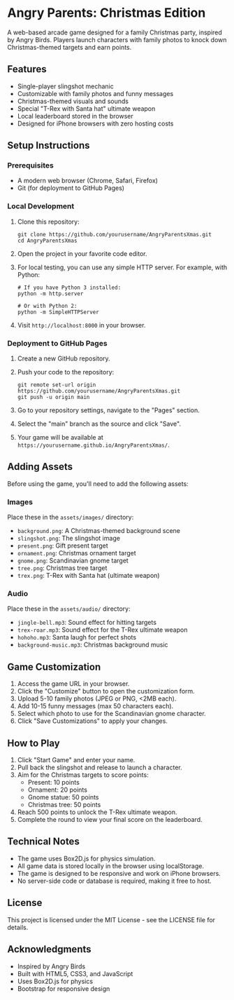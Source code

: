 # Angry Parents: Christmas Edition

A web-based arcade game designed for a family Christmas party, inspired by Angry Birds. Players launch characters with family photos to knock down Christmas-themed targets and earn points.

## Features

- Single-player slingshot mechanic 
- Customizable with family photos and funny messages
- Christmas-themed visuals and sounds
- Special "T-Rex with Santa hat" ultimate weapon
- Local leaderboard stored in the browser
- Designed for iPhone browsers with zero hosting costs

## Setup Instructions

### Prerequisites

- A modern web browser (Chrome, Safari, Firefox)
- Git (for deployment to GitHub Pages)

### Local Development

1. Clone this repository:
   ```
   git clone https://github.com/yourusername/AngryParentsXmas.git
   cd AngryParentsXmas
   ```

2. Open the project in your favorite code editor.

3. For local testing, you can use any simple HTTP server. For example, with Python:
   ```
   # If you have Python 3 installed:
   python -m http.server
   
   # Or with Python 2:
   python -m SimpleHTTPServer
   ```

4. Visit `http://localhost:8000` in your browser.

### Deployment to GitHub Pages

1. Create a new GitHub repository.

2. Push your code to the repository:
   ```
   git remote set-url origin https://github.com/yourusername/AngryParentsXmas.git
   git push -u origin main
   ```

3. Go to your repository settings, navigate to the "Pages" section.

4. Select the "main" branch as the source and click "Save".

5. Your game will be available at `https://yourusername.github.io/AngryParentsXmas/`.

## Adding Assets

Before using the game, you'll need to add the following assets:

### Images

Place these in the `assets/images/` directory:
- `background.png`: A Christmas-themed background scene
- `slingshot.png`: The slingshot image
- `present.png`: Gift present target
- `ornament.png`: Christmas ornament target
- `gnome.png`: Scandinavian gnome target
- `tree.png`: Christmas tree target
- `trex.png`: T-Rex with Santa hat (ultimate weapon)

### Audio

Place these in the `assets/audio/` directory:
- `jingle-bell.mp3`: Sound effect for hitting targets
- `trex-roar.mp3`: Sound effect for the T-Rex ultimate weapon
- `hohoho.mp3`: Santa laugh for perfect shots
- `background-music.mp3`: Christmas background music

## Game Customization

1. Access the game URL in your browser.
2. Click the "Customize" button to open the customization form.
3. Upload 5-10 family photos (JPEG or PNG, <2MB each).
4. Add 10-15 funny messages (max 50 characters each).
5. Select which photo to use for the Scandinavian gnome character.
6. Click "Save Customizations" to apply your changes.

## How to Play

1. Click "Start Game" and enter your name.
2. Pull back the slingshot and release to launch a character.
3. Aim for the Christmas targets to score points:
   - Present: 10 points
   - Ornament: 20 points
   - Gnome statue: 50 points
   - Christmas tree: 50 points
4. Reach 500 points to unlock the T-Rex ultimate weapon.
5. Complete the round to view your final score on the leaderboard.

## Technical Notes

- The game uses Box2D.js for physics simulation.
- All game data is stored locally in the browser using localStorage.
- The game is designed to be responsive and work on iPhone browsers.
- No server-side code or database is required, making it free to host.

## License

This project is licensed under the MIT License - see the LICENSE file for details.

## Acknowledgments

- Inspired by Angry Birds
- Built with HTML5, CSS3, and JavaScript
- Uses Box2D.js for physics
- Bootstrap for responsive design
